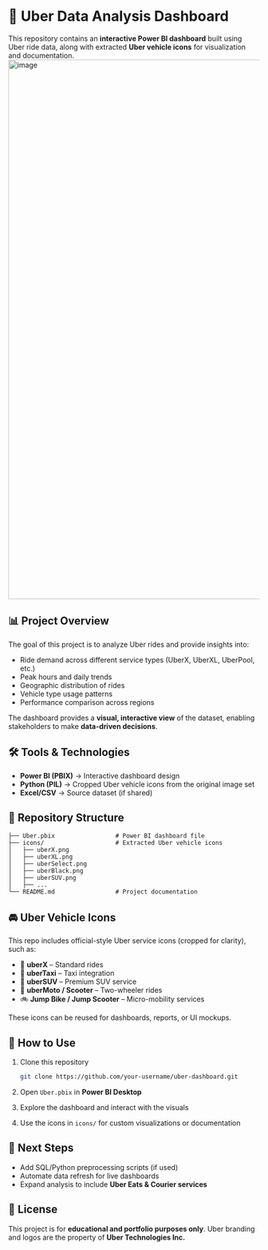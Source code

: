 
# 🚖 Uber Data Analysis Dashboard

This repository contains an **interactive Power BI dashboard** built using Uber ride data, along with extracted **Uber vehicle icons** for visualization and documentation.
<img width="1920" height="1080" alt="image" src="https://github.com/user-attachments/assets/6a1da67f-cca6-4439-be09-458f9aefb8c4" />

## 📊 Project Overview

The goal of this project is to analyze Uber rides and provide insights into:

* Ride demand across different service types (UberX, UberXL, UberPool, etc.)
* Peak hours and daily trends
* Geographic distribution of rides
* Vehicle type usage patterns
* Performance comparison across regions

The dashboard provides a **visual, interactive view** of the dataset, enabling stakeholders to make **data-driven decisions**.

## 🛠️ Tools & Technologies

* **Power BI (PBIX)** → Interactive dashboard design
* **Python (PIL)** → Cropped Uber vehicle icons from the original image set
* **Excel/CSV** → Source dataset (if shared)

## 📂 Repository Structure

```
├── Uber.pbix                 # Power BI dashboard file
├── icons/                    # Extracted Uber vehicle icons
│   ├── uberX.png
│   ├── uberXL.png
│   ├── uberSelect.png
│   ├── uberBlack.png
│   ├── uberSUV.png
│   ├── ...
└── README.md                 # Project documentation
```

## 🚘 Uber Vehicle Icons

This repo includes official-style Uber service icons (cropped for clarity), such as:

* 🚖 **uberX** – Standard rides
* 🚕 **uberTaxi** – Taxi integration
* 🚐 **uberSUV** – Premium SUV service
* 🛵 **uberMoto / Scooter** – Two-wheeler rides
* 🚲 **Jump Bike / Jump Scooter** – Micro-mobility services

These icons can be reused for dashboards, reports, or UI mockups.

## 🚀 How to Use

1. Clone this repository

   ```bash
   git clone https://github.com/your-username/uber-dashboard.git
   ```
2. Open `Uber.pbix` in **Power BI Desktop**
3. Explore the dashboard and interact with the visuals
4. Use the icons in `icons/` for custom visualizations or documentation

## 📌 Next Steps

* Add SQL/Python preprocessing scripts (if used)
* Automate data refresh for live dashboards
* Expand analysis to include **Uber Eats & Courier services**

## 📜 License

This project is for **educational and portfolio purposes only**.
Uber branding and logos are the property of **Uber Technologies Inc.**




